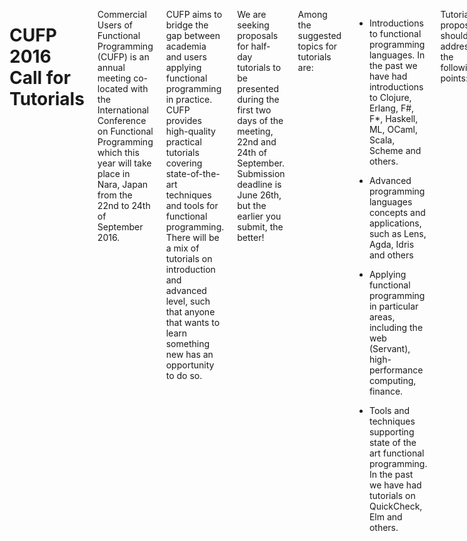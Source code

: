 <div class="row" media:type="text/omd">
<div class="small-12 columns" media:type="text/omd">

# CUFP 2016 Call for Tutorials

Commercial Users of Functional Programming (CUFP) is an annual meeting
co-located with the International Conference on Functional Programming which
this year will take place in Nara, Japan from the 22nd to 24th of September
2016.

CUFP aims to bridge the gap between academia and users applying functional
programming in practice. CUFP provides high-quality practical tutorials covering
state-of-the-art techniques and tools for functional programming. There will be
a mix of tutorials on introduction and advanced level, such that anyone that
wants to learn something new has an opportunity to do so.

We are seeking proposals for half-day tutorials to be presented during the first
two days of the meeting, 22nd and 24th of September. Submission deadline is June
26th, but the earlier you submit, the better!

Among the suggested topics for tutorials are:

* Introductions to functional programming languages. In the past we have had
  introductions to Clojure, Erlang, F#, F*, Haskell, ML, OCaml, Scala, Scheme
  and others.

* Advanced programming languages concepts and applications, such as Lens, Agda,
  Idris and others

* Applying functional programming in particular areas, including the web
  (Servant), high-performance computing, finance.

* Tools and techniques supporting state of the art functional programming. In
  the past we have had tutorials on QuickCheck, Elm and others.


Tutorial proposals should address the following points:

* Title

* Abstract (about 200 words) including

   * Tutorial Objectives: by the end of this tutorial you will be able to …

   * Intended audience: e.g. beginners, those with a working knowledge of X, …

   * Speaker Bio: Joe Bloggs is ...

   * Infrastructure required: For example, will participants need access to a
     particular system? Do they need to download anything prior to the tutorial?
     Can they be expected to have this on a laptop, or does it need to be
     provided by the meeting?

   * Other minor information which will help us market your tutorial.

Tutorials should be submitted using the following talk submission form. Deadline
for submission is June 26, 2016. Notification of acceptance is two weeks later.

Tutorial Agreement

While CUFP does not pay tutors, they will be compensated with admission credits
to CUFP and ICFP, as outlined below.

- If a tutorial has 5 or more registrants, the tutor will receive free admission
  to CUFP, including the two days of tutorials and the day of the CUFP workshop.

- If a tutorial has 10 or more registrants, the tutorialist will additionally
  receive a $250 voucher that can be used to register for any of the other ICFP
  events, including ICFP itself.

Note that we reserve the right to cancel tutorials with fewer than 5
registrants, but we will try hard to avoid having to do so. No compensation will
be awarded for cancelled tutorials.

[Register here to submit a CUFP tutorial proposal.](https://easychair.org/conferences/?conf=cufp2016)

If you have any questions, email Roman Gonzalez: roman at unbounce dot com or
Takayuki Muranushi: muranushi at gmail dot com

The 2016 conference is going to be held in Nara, Japan from September 22nd-24th Once
again, it is co-located with [ICFP 2016](http://icfpconference.org/icfp2016).

CUFP tweets [@cufpconference](https://twitter.com/cufpconference).

</div>
</div>